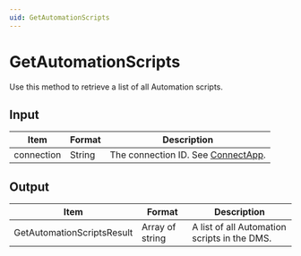 ```yaml
---
uid: GetAutomationScripts
---
```


# GetAutomationScripts

Use this method to retrieve a list of all Automation scripts.

## Input

| Item       | Format | Description                                          |
|------------|--------|------------------------------------------------------|
| connection | String | The connection ID. See [ConnectApp](xref:ConnectApp). |

## Output

| Item                       | Format          | Description                                  |
|----------------------------|-----------------|----------------------------------------------|
| GetAutomationScriptsResult | Array of string | A list of all Automation scripts in the DMS. |
